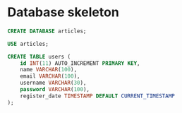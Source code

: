 # Database skeleton

```sql
CREATE DATABASE articles;
```

```sql
USE articles;
```

```sql
CREATE TABLE users (
    id INT(11) AUTO_INCREMENT PRIMARY KEY,
    name VARCHAR(100),
    email VARCHAR(100),
    username VARCHAR(30),
    password VARCHAR(100),
    register_date TIMESTAMP DEFAULT CURRENT_TIMESTAMP
);
```
